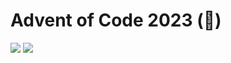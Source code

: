 # Advent of Code 2023 (🎄)

![](https://img.shields.io/badge/stars%20⭐-50-yellow) ![](https://img.shields.io/badge/days%20completed-25-red)

